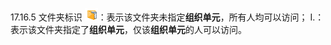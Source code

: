 17.16.5	文件夹标识
![](./images/文件夹图标.png)：表示该文件夹未指定**组织单元**，所有人均可以访问；
I.：表示该文件夹指定了**组织单元**，仅该**组织单元**的人可以访问。